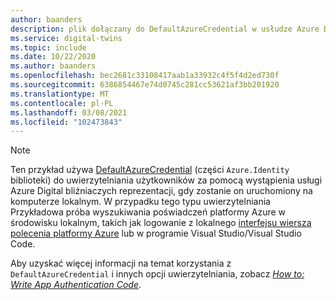 ```yaml
---
author: baanders
description: plik dołączany do DefaultAzureCredential w usłudze Azure Digital bliźniaczych reprezentacji Samples — Uwaga
ms.service: digital-twins
ms.topic: include
ms.date: 10/22/2020
ms.author: baanders
ms.openlocfilehash: bec2681c33108417aab1a33932c4f5f4d2ed730f
ms.sourcegitcommit: 6386854467e74d0745c281cc53621af3bb201920
ms.translationtype: MT
ms.contentlocale: pl-PL
ms.lasthandoff: 03/08/2021
ms.locfileid: "102473843"
---
```

>[!NOTE]
> Ten przykład używa [DefaultAzureCredential](/dotnet/api/azure.identity.defaultazurecredential) (części `Azure.Identity` biblioteki) do uwierzytelniania użytkowników za pomocą wystąpienia usługi Azure Digital bliźniaczych reprezentacji, gdy zostanie on uruchomiony na komputerze lokalnym. W przypadku tego typu uwierzytelniania Przykładowa próba wyszukiwania poświadczeń platformy Azure w środowisku lokalnym, takich jak logowanie z lokalnego [interfejsu wiersza polecenia platformy Azure](/cli/azure/install-azure-cli) lub w programie Visual Studio/Visual Studio Code.
>
> Aby uzyskać więcej informacji na temat korzystania z `DefaultAzureCredential` i innych opcji uwierzytelniania, zobacz [*How to: Write App Authentication Code*](../articles/digital-twins/how-to-authenticate-client.md).